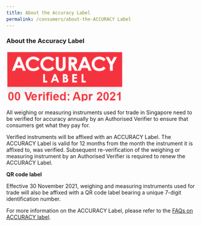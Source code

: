 ```yaml
---
title: About the Accuracy Label
permalink: /consumers/about-the-ACCURACY Label
---
```

### About the Accuracy Label

<img src="/images/accuracy-label-ver2021.png" alt="accuracy label" style="width:309px;height:137.5px;">

All weighing or measuring instruments used for trade in Singapore need to be verified for accuracy annually by an Authorised Verifier to ensure that consumers get what they pay for. 

Verified instruments will be affixed with an ACCURACY Label. The ACCURACY Label is valid for 12 months from the month the instrument it is affixed to, was verified. Subsequent re-verification of the weighing or measuring instrument by an Authorised Verifier is required to renew the ACCURACY Label.

**QR code label**

Effective 30 November 2021, weighing and measuring instruments used for trade will also be affixed with a QR code label bearing a unique 7-digit identification number.

For more information on the ACCURACY Label, please refer to the [FAQs on ACCURACY label](/about-us/faq/faq-accuracy-label).